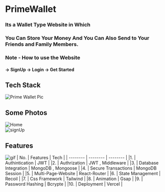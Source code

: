 # PrimeWallet 

### Its a Wallet Type Website in Which 
### You Can Store Your Money And You Can Also Send to Your Friends and Family Members.

### Note - How to use the Website 
#### -> SignUp -> Login -> Get Started 

## Tech Stack
![Prime Wallet Pic](https://firebasestorage.googleapis.com/v0/b/react-minor-2.appspot.com/o/Prime%20Wallet%2Fpaytm_map.png?alt=media&token=82bc8dec-baa7-4f32-9f15-01293f37e753)
## Some Photos
![Home](https://firebasestorage.googleapis.com/v0/b/react-minor-2.appspot.com/o/Prime%20Wallet%2FScreenshot%202024-06-30%20155735.png?alt=media&token=203227e1-431d-4bd3-8d97-6e15557048f1)
<br>
![signUp](https://firebasestorage.googleapis.com/v0/b/react-minor-2.appspot.com/o/Prime%20Wallet%2FScreenshot%202024-06-30%20155816.png?alt=media&token=336a0cca-ddc5-4c79-86ef-301ea42f105a)

## Features 
![gif](https://firebasestorage.googleapis.com/v0/b/react-minor-2.appspot.com/o/Prime%20Wallet%2F241765440-80728820-e06b-4f96-9c9e-9df46f0cc0a5.gif?alt=media&token=c8f7dbc4-8043-43b7-a844-80b82da72b4a)
| No. | Features | Tech | 
| -------- | -------- | -------- | 
|1. | Authintication | JWT |
|2. | Authrization | JWT  , Middleware |
|3. | Database Integration | MongoDB , Mongoose |
|4. | Secure Transactions | MongoDB Session |
|5. | Multi-Page-Website | React-Router |
|6. | State Management | Recoil |
|7. | Css Framework | Tailwind |
|8. | Animation | Gsap |
|9. | Password Hashing | Bcrypte |
|10. | Deployment | Vercel |
